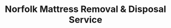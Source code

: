 ---
layout: location.njk
title: Norfolk Mattress Removal & Disposal Service
description: Professional mattress removal in Norfolk, VA. Next-day pickup  Licensed, insured, and eco-friendly serving Naval Station Norfolk and Hampton Roads communities.
permalink: /mattress-removal/virginia/norfolk/
city: Norfolk
state: Virginia
stateSlug: virginia
coordinates:
  lat: 36.8468
  lng: -76.2852
pricing:
  startingPrice: 125
  single: 125
  queen: 125
  king: 135
  boxSpring: 30
neighborhoods:
  - name: "Downtown Norfolk"
    zipCodes: ["23510", "23517"]
  - name: "Ghent"
    zipCodes: ["23507", "23508"]
  - name: "West Ghent"
    zipCodes: ["23507", "23508"]
  - name: "Ocean View"
    zipCodes: ["23503", "23518"]
  - name: "Park Place"
    zipCodes: ["23504"]
  - name: "Colonial Place"
    zipCodes: ["23508", "23517"]
  - name: "Larchmont"
    zipCodes: ["23508"]
  - name: "North Shore"
    zipCodes: ["23505"]
  - name: "Edgewater"
    zipCodes: ["23505"]
  - name: "Lafayette Shores"
    zipCodes: ["23509"]
  - name: "East Freemason"
    zipCodes: ["23510"]
  - name: "West Freemason"
    zipCodes: ["23510"]
  - name: "Riverview"
    zipCodes: ["23504"]
  - name: "Naval Station Area"
    zipCodes: ["23511", "23521"]
  - name: "Willoughby"
    zipCodes: ["23505"]
zipCodes: 
  - "23502"
  - "23503"
  - "23504"
  - "23505"
  - "23507"
  - "23508"
  - "23509"
  - "23510"
  - "23511"
  - "23513"
  - "23517"
  - "23518"
  - "23521"
  - "23551"
recyclingPartners:
  - "SPSA Norfolk Transfer Station"
  - "Southeastern Public Service Authority"
  - "Norfolk Waste Management"
  - "Hampton Roads Regional Landfill"
localRegulations: "Norfolk residents must coordinate with SPSA Transfer Station (3136 Woodland Avenue) requiring transportation during limited residential hours - Saturday 8:00am-4:00pm and Sunday noon-4:00pm only, or schedule curbside bulk pickup through MyNorfolk app requiring 3:00pm advance notice by the day before collection, creating logistics challenges for Naval Station Norfolk's personnel managing deployment schedules and Hampton Roads professionals throughout Virginia's premier naval city. Municipal Chapter 41 solid waste ordinances mandate specific scheduling protocols conflicting with military duty schedules, shift work patterns at the port, and Norfolk Southern railroad operations that serve the city's diverse workforce. Naval families managing rapid deployment cycles, port workers handling irregular shift schedules, and downtown professionals balancing urban lifestyle demands face coordination complexities navigating transfer station transportation or advance curbside scheduling requirements. Our comprehensive mattress removal service eliminates Norfolk's transfer station coordination and advance scheduling requirements entirely - no Woodland Avenue facility trips, no weekend-only residential hours, no MyNorfolk app coordination, and no advance notice restrictions. We provide convenient online booking with flexible pickup timing that accommodates Naval Station schedules, port operations, railroad shift work, and the demanding lifestyle of Hampton Roads' naval headquarters community."
nearbyCities:
  - name: "Portsmouth"
    distance: "8 miles"
    isSuburb: true
  - name: "Virginia Beach"
    distance: "18 miles"
    isSuburb: false
  - name: "Hampton"
    distance: "20 miles"
    isSuburb: false
  - name: "Newport News"
    distance: "25 miles"
    isSuburb: false
  - name: "Richmond"
    distance: "100 miles"
    isSuburb: false
reviews:
  count: 24
  featured:
    - reviewer: "ChiefPettyOfficer_Tom"
      rating: 5
      text: "Got deployment orders last minute. Called them Monday morning and they squeezed me in Tuesday afternoon before housing inspection. Saved my bacon!"
      neighborhood: "Naval Station Area"
    - reviewer: "JennyB_Ghent"
      rating: 5
      text: "We live in one of those gorgeous old Victorian homes in Ghent and our king mattress would NOT fit down the narrow staircase. These guys figured it out and got it down without damaging our antique bannister or walls. So impressed with their problem-solving skills. Worth every penny of the $135."
      neighborhood: "Ghent"  
    - reviewer: "NorfolkApt_Dweller"
      rating: 4
      text: "Decent price, came when they said they would."
      neighborhood: "Downtown Norfolk"
    - reviewer: "WaterfrontCondo_Owner"
      rating: 5
      text: "Renovating our Ocean View condo meant multiple trips to get rid of old furniture. They handled 2 mattresses and a box spring over several weeks while we dealt with contractors coming and going. Much better than trying to coordinate weekend trips to that transfer station on Woodland Avenue - who has time for that?"
      neighborhood: "Ocean View"
    - reviewer: "DaveP_ShiftWorker"
      rating: 5
      text: "Work rotating shifts at the port. They picked up while I was sleeping and just texted me when done. Perfect."
      neighborhood: "Park Place"
    - reviewer: "NavyWife_Mom2"
      rating: 5
      text: "Military life = lots of moves! Just finished our 4th PCS in 8 years and these guys made mattress disposal the LEAST stressful part of the whole process. They get it - no explaining military schedules or housing requirements. Just book online and they handle everything. Will definitely use again at our next duty station if they serve that area too."
      neighborhood: "Larchmont"
faqs:
  - question: "Do you serve Naval Station Norfolk personnel?"
    answer: "Yes, we provide convenient pickup throughout Norfolk including Naval Station areas, eliminating SPSA transfer station coordination for busy military personnel managing deployment schedules and duty rotations."
  - question: "How quickly can you remove mattresses in Norfolk?"
    answer: "Our next-day service accommodates Naval Station schedules, port operations, and Hampton Roads professional timing across all ZIP codes 23502-23551 throughout Virginia's naval headquarters city."
  - question: "Which Norfolk neighborhoods do you serve?"
    answer: "Complete coverage from Downtown to Ghent, Ocean View to Naval Station areas, serving military families, port workers, and residents across all Norfolk neighborhoods with consistent service standards."
  - question: "What's included in Norfolk mattress pickup?"
    answer: "Comprehensive service including pickup scheduling, professional loading, transportation, and responsible disposal for $125 per mattress. Box springs add $30 with transparent upfront pricing."
  - question: "How does your service help with Virginia's waste regulations?"
    answer: "We eliminate SPSA transfer station coordination, bypass weekend-only residential hours, and handle all disposal compliance, allowing Norfolk residents to focus on naval careers and Hampton Roads lifestyle."
  - question: "Can you coordinate with military and port schedules?"
    answer: "Absolutely. We understand Norfolk's unique demands and coordinate with Naval Station deployments, port shift schedules, and the demanding lifestyle of Virginia's world's largest naval station community."
  - question: "Are you licensed for Virginia operations?"
    answer: "We maintain complete Virginia state and local permits with comprehensive insurance, ensuring compliant disposal through established recycling partnerships that meet all state environmental requirements."
  - question: "What payment methods work for military families?"
    answer: "All major credit cards, cash, and invoicing available for military families, port workers, naval contractors, and residents throughout Norfolk's diverse Hampton Roads community."
schema:
  "@type": "LocalBusiness"
  name: "A Bedder World Norfolk"
  address:
    "@type": "PostalAddress"
    addressLocality: "Norfolk"
    addressRegion: "VA"
    addressCountry: "US"
  geo:
    "@type": "GeoCoordinates" 
    latitude: 36.8468
    longitude: -76.2852
  telephone: "(720) 263-6094"
  priceRange: "$125-$180"
  aggregateRating:
    "@type": "AggregateRating"
    ratingValue: 4.9
    reviewCount: 24
pageContent:
  heroDescription: "Professional mattress removal serving Norfolk's naval community and Hampton Roads residents. Our licensed, insured teams provide reliable next-day pickup from Naval Station to Ghent with transparent pricing and eco-friendly disposal."
  
  aboutService: "Our professional mattress removal service provides next-day pickup with transparent $125 pricing for Norfolk's 238,000+ residents. With over 1 million mattresses recycled nationwide, we eliminate the hassle of SPSA transfer station trips and weekend-only disposal hours entirely. Naval Station Norfolk personnel managing deployment schedules, port workers handling shift rotations, Norfolk Southern railroad employees, and families in historic neighborhoods like Ghent and Ocean View all benefit from our convenient doorstep service. Instead of coordinating transportation to the Woodland Avenue transfer station during limited Saturday-Sunday hours or scheduling MyNorfolk app curbside pickup with advance notice requirements, our licensed teams handle everything in minutes. We understand Norfolk's role as home to the world's largest naval station, which is why we've designed our service around the demanding schedules of Hampton Roads' naval headquarters - whether you're managing military deployments, port operations, or enjoying downtown urban living in Virginia's premier naval city."

  serviceAreasIntro: "Our comprehensive pickup network spans Norfolk's diverse landscape from Naval Station Norfolk to historic Ghent neighborhoods, supporting the city's role as Virginia's naval headquarters and Hampton Roads maritime hub. Whether serving military families, port workers, or downtown professionals, our operations accommodate the unique scheduling demands of America's premier naval city."

  environmentalImpact: "Our responsible mattress recycling supports Norfolk's environmental stewardship that complements the Navy's sustainability initiatives and Virginia's Chesapeake Bay conservation efforts. Since establishing operations here, our processing of 1,556 mattresses has diverted 46,680 cubic feet of waste from regional systems while protecting Elizabeth River watersheds and the pristine coastal environments that define Hampton Roads. Our material recovery transforms steel components into construction applications, foam materials into manufacturing inputs, and textile elements into specialized products through partnerships that align with naval environmental standards. Recovery operations yield approximately 141 tons of steel processing, 63 tons of foam conversion, and 29 tons of textile utilization. Each Norfolk mattress contributes to sustainable practices that complement the naval community's environmental mission and Virginia's maritime conservation leadership, achieving 80% material recovery efficiency supporting responsible growth with ecological preservation."

  howItWorksScheduling: "Our flexible booking accommodates Norfolk's Naval Station schedules, port operations, and Hampton Roads professional timing across all neighborhoods."

  howItWorksService: "Our experienced teams understand Virginia's naval community protocols, military family requirements, and maritime industry needs, delivering consistent professional standards throughout Norfolk's Hampton Roads community."

  howItWorksDisposal: "Our collected mattresses integrate with specialized recycling networks using processing standards that support Virginia's environmental leadership and Norfolk's naval sustainability initiatives."

  sidebarStats:
    mattressesRemoved: "1,556"
---